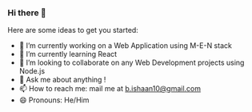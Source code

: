 ### Hi there 👋

Here are some ideas to get you started:

- 🔭 I’m currently working on a Web Application using M-E-N stack
- 🌱 I’m currently learning React
- 👯 I’m looking to collaborate on any Web Development projects using Node.js
- 💬 Ask me about anything !
- 📫 How to reach me: mail me at b.ishaan10@gmail.com
- 😄 Pronouns: He/Him
